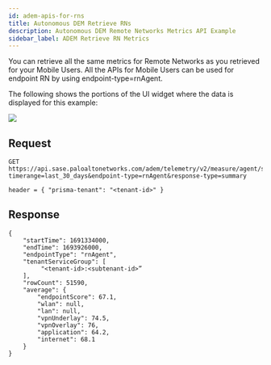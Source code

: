 ```yaml
---
id: adem-apis-for-rns
title: Autonomous DEM Retrieve RNs
description: Autonomous DEM Remote Networks Metrics API Example
sidebar_label: ADEM Retrieve RN Metrics
---
```


You can retrieve all the same metrics for Remote Networks as you retrieved for your Mobile Users. All the APIs for Mobile Users can be used for endpoint RN by using endpoint-type=rnAgent.

The following shows the portions of the UI widget where the data is displayed for this example:

![](/sase/img/adem/DOCS-3772-remote-agent-score-aggregated-across-all-rn.png)


## Request

    GET https://api.sase.paloaltonetworks.com/adem/telemetry/v2/measure/agent/score?timerange=last_30_days&endpoint-type=rnAgent&response-type=summary
     
    header = { "prisma-tenant": "<tenant-id>" }


## Response

    {
        "startTime": 1691334000,
        "endTime": 1693926000,
        "endpointType": "rnAgent",
        "tenantServiceGroup": [
             "<tenant-id>:<subtenant-id>”
        ],
        "rowCount": 51590,
        "average": {
            "endpointScore": 67.1,
            "wlan": null,
            "lan": null,
            "vpnUnderlay": 74.5,
            "vpnOverlay": 76,
            "application": 64.2,
            "internet": 68.1
        }
    }


